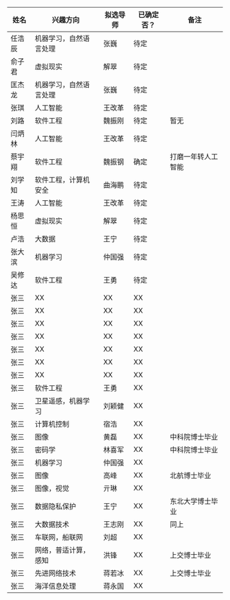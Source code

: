 
|姓名|兴趣方向|拟选导师|已确定否？|备注|  
|-|-|-|-|-|  
|任浩辰|机器学习，自然语言处理|张巍|待定||  
|俞子君|虚拟现实|解翠|待定||  
|匡杰龙|机器学习，自然语言处理|张巍|待定||  
|张琪|人工智能|王改革|待定|  
|刘路|软件工程|魏振刚|待定|暂无|  
|闫炳林|人工智能|王改革|待定||  
|蔡宇翔|软件工程|魏振钢|确定|打磨一年转人工智能|  
|刘学知|软件工程，计算机安全|曲海鹏|待定||  
|王涛|人工智能|王改革|待定||  
|杨思恒|虚拟现实|解翠|待定||  
|卢浩|大数据|王宁|待定||  
|张大滨|机器学习|仲国强|待定||  
|吴修达|软件工程|王勇|待定|  
|张三|XX|XX|XX||  
|张三|XX|XX|XX||  
|张三|XX|XX|XX||  
|张三|XX|XX|XX||  
|张三|XX|XX|XX||  
|张三|XX|XX|XX||  
|张三|XX|XX|XX||  
|张三|软件工程|王勇|XX||  
|张三|卫星遥感，机器学习|刘颖健|XX||  
|张三|计算机控制|宿浩|XX||  
|张三|图像|黄磊|XX|中科院博士毕业|  
|张三|密码学|林喜军|XX|中科院博士毕业|  
|张三|机器学习|仲国强|XX||  
|张三|图像|高峰|XX|北航博士毕业|  
|张三|图像，视觉|亓琳|XX||  
|张三|数据隐私保护|王宁|XX|东北大学博士毕业|  
|张三|大数据技术|王志刚|XX|同上|  
|张三|车联网，船联网|刘超|XX||  
|张三|网络，普适计算，感知|洪锋|XX|上交博士毕业|  
|张三|先进网络技术|蒋若冰|XX|上交博士毕业|  
|张三|海洋信息处理|蒋永国|XX||  
